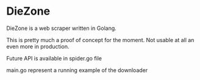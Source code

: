 # DieZone

DieZone is a web scraper written in Golang.

This is pretty much a proof of concept for the moment. Not usable at all an even more in production.

Future API is available in spider.go file

main.go represent a running example of the downloader
